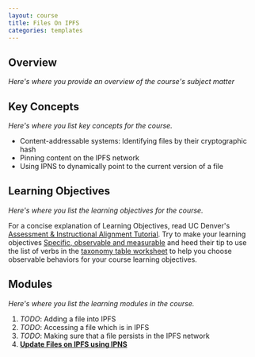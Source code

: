 ```yaml
---
layout: course
title: Files On IPFS
categories: templates
---
```


## Overview

_Here's where you provide an overview of the course's subject matter_

## Key Concepts

_Here's where you list key concepts for the course._

* Content-addressable systems: Identifying files by their cryptographic hash
* Pinning content on the IPFS network
* Using IPNS to dynamically point to the current version of a file

## Learning Objectives

_Here's where you list the learning objectives for the course._

For a concise explanation of Learning Objectives, read UC Denver's [Assessment & Instructional Alignment Tutorial](http://www.ucdenver.edu/faculty_staff/faculty/center-for-faculty-development/Documents/Tutorials/Assessment/module3/index.htm). Try to make your learning objectives [Specific, observable and measurable](http://www.ucdenver.edu/faculty_staff/faculty/center-for-faculty-development/Documents/Tutorials/Assessment/module3/good_objectives.htm) and heed their tip to use the list of verbs in the [taxonomy table worksheet](http://www.ucdenver.edu/faculty_staff/faculty/center-for-faculty-development/Documents/Tutorials/Assessment/documents/examples_verbs_cognitive_process_level.pdf) to help you choose observable behaviors for your course learning objectives.

## Modules
_Here's where you list the learning modules in the course._

1. _TODO_: Adding a file into IPFS
2. _TODO_: Accessing a file which is in IPFS
3. _TODO_: Making sure that a file persists in the IPFS network
1. **[Update Files on IPFS using IPNS](modules/update-files)**
